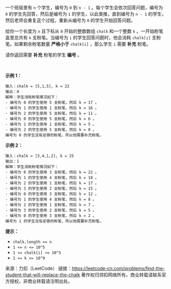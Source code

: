 一个班级里有 ```n``` 个学生，编号为 ```0``` 到 ```n - 1``` 。每个学生会依次回答问题，编号为 ```0``` 的学生先回答，然后是编号为 ```1``` 的学生，以此类推，直到编号为 ```n - 1``` 的学生，然后老师会重复这个过程，重新从编号为 ```0``` 的学生开始回答问题。

给你一个长度为 ```n``` 且下标从 ```0``` 开始的整数数组 ```chalk``` 和一个整数 ```k``` 。一开始粉笔盒里总共有 ```k``` 支粉笔。当编号为 ```i``` 的学生回答问题时，他会消耗 ```chalk[i]``` 支粉笔。如果剩余粉笔数量 **严格小于** ```chalk[i]``` ，那么学生 ```i``` 需要 **补充** 粉笔。

请你返回需要 **补充** 粉笔的学生 **编号** 。

 

**示例 1：**
```
输入：chalk = [5,1,5], k = 22
输出：0
解释：学生消耗粉笔情况如下：
- 编号为 0 的学生使用 5 支粉笔，然后 k = 17 。
- 编号为 1 的学生使用 1 支粉笔，然后 k = 16 。
- 编号为 2 的学生使用 5 支粉笔，然后 k = 11 。
- 编号为 0 的学生使用 5 支粉笔，然后 k = 6 。
- 编号为 1 的学生使用 1 支粉笔，然后 k = 5 。
- 编号为 2 的学生使用 5 支粉笔，然后 k = 0 。
编号为 0 的学生没有足够的粉笔，所以他需要补充粉笔。
```
**示例 2：**
```
输入：chalk = [3,4,1,2], k = 25
输出：1
解释：学生消耗粉笔情况如下：
- 编号为 0 的学生使用 3 支粉笔，然后 k = 22 。
- 编号为 1 的学生使用 4 支粉笔，然后 k = 18 。
- 编号为 2 的学生使用 1 支粉笔，然后 k = 17 。
- 编号为 3 的学生使用 2 支粉笔，然后 k = 15 。
- 编号为 0 的学生使用 3 支粉笔，然后 k = 12 。
- 编号为 1 的学生使用 4 支粉笔，然后 k = 8 。
- 编号为 2 的学生使用 1 支粉笔，然后 k = 7 。
- 编号为 3 的学生使用 2 支粉笔，然后 k = 5 。
- 编号为 0 的学生使用 3 支粉笔，然后 k = 2 。
编号为 1 的学生没有足够的粉笔，所以他需要补充粉笔。
```

**提示：**

* ```chalk.length == n```
* ```1 <= n <= 10^5```
* ```1 <= chalk[i] <= 10^5```
* ```1 <= k <= 10^9```

来源：力扣（LeetCode）
链接：https://leetcode-cn.com/problems/find-the-student-that-will-replace-the-chalk
著作权归领扣网络所有。商业转载请联系官方授权，非商业转载请注明出处。